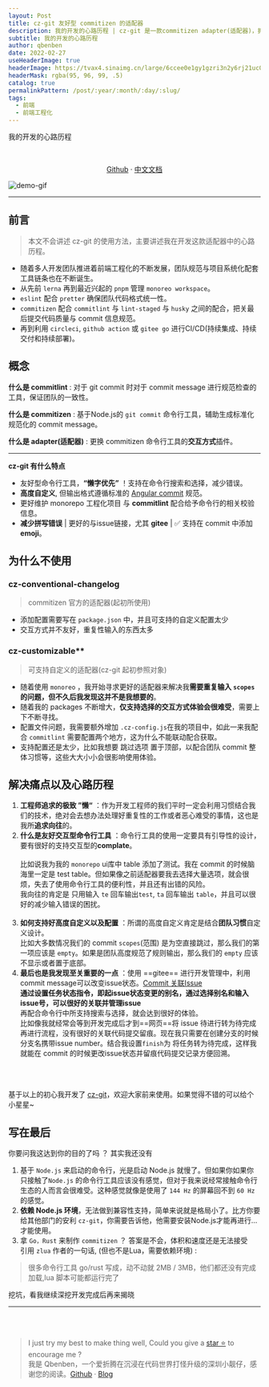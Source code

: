 ```yaml
---
layout: Post
title: cz-git 友好型 commitizen 的适配器
description: 我的开发的心路历程 | cz-git 是一款commitizen adapter(适配器)，拥有高度自定义，针对gitee commit issue支持，支持emoji的commit，与commitlint配合检查，可以有效减少commit错误，达到commit标准化规范，可针对monorepo前端工程化工具。
subtitle: 我的开发的心路历程
author: qbenben
date: 2022-02-27
useHeaderImage: true
headerImage: https://tvax4.sinaimg.cn/large/6ccee0e1gy1gzri3n2y6rj21uc0x648q.jpg
headerMask: rgba(95, 96, 99, .5)
catalog: true
permalinkPattern: /post/:year/:month/:day/:slug/
tags:
  - 前端
  - 前端工程化
---
```



我的开发的心路历程

<!-- more -->

<br>
<p align="center">
<a target="_blank" href="https://github.com/Zhengqbbb/cz-git">Github</a>
·
<a target="_blank" href="https://www.qbenben.com/docs/play/cz-git">中文文档</a>
</p>

![demo-gif](https://user-images.githubusercontent.com/40693636/154906217-e0b1c5d0-9294-4072-8082-c0cdd9392023.gif)

---
## 前言
> 本文不会讲述 cz-git 的使用方法，主要讲述我在开发这款适配器中的心路历程。

- 随着多人开发团队推进着前端工程化的不断发展，团队规范与项目系统化配套工具链条也在不断诞生。
- 从先前 `lerna` 再到最近兴起的 `pnpm` 管理 `monoreo workspace`。
- `eslint` 配合 `pretter` 确保团队代码格式统一性。
- `commitizen` 配合 `commitlint` 与 `lint-staged` 与 `husky` 之间的配合，把关最后提交代码质量与 commit 信息规范。
- 再到利用 `circleci`, `github action` 或 `gitee go` 进行CI/CD(持续集成、持续交付和持续部署)。

## 概念
**什么是 commitlint** : 对于 git commit 时对于 commit message 进行规范检查的工具，保证团队的一致性。

**什么是 commitizen** : 基于Node.js的 `git commit` 命令行工具，辅助生成标准化规范化的 commit message。

**什么是 adapter(适配器)** : 更换 commitizen 命令行工具的**交互方式**插件。

---

**cz-git 有什么特点**
- 友好型命令行工具，**“懒字优先”** ！支持在命令行搜索和选择，减少错误。
- **高度自定义**, 但输出格式遵循标准的 [Angular commit](https://github.com/angular/angular.js/blob/master/DEVELOPERS.md#commits) 规范。
- 更好维护 monorepo 工程化项目 与 **commitlint** 配合给予命令行的相关校验信息。
- **减少拼写错误** | 更好的与issue链接，尤其 **gitee** | ✅ 支持在 commit 中添加 **emoji**。

## 为什么不使用
### cz-conventional-changelog
> commitizen 官方的适配器(起初所使用)
  - 添加配置需要写在 `package.json` 中，并且可支持的自定义配置太少
  - 交互方式并不友好，重复性输入的东西太多

### cz-customizable**
> 可支持自定义的适配器(cz-git 起初参照对象)
  - 随着使用 `monoreo` ，我开始寻求更好的适配器来解决我**需要重复输入 `scopes` **的问题，但不久后**我发现这并不是我想要的**。
  - 随着我的 packages 不断增大，**仅支持选择的交互方式体验会很难受**，需要上下不断寻找。
  - 配置文件问题，我需要额外增加 `.cz-config.js`在我的项目中，如此一来我配合 `commitlint` 需要配置两个地方，这为什么不能联动配合获取。
  - 支持配置还是太少，比如我想要 跳过选项 置于顶部，以配合团队 commit 整体习惯等，这些大大小小会很影响使用体验。


## 解决痛点以及心路历程

1. **工程师追求的极致 ”懒“** ：作为开发工程师的我们平时一定会利用习惯结合我们的技术，绝对会去想办法处理好重复性的工作或者恶心难受的事情，这也是我所**追求向往**的。
2. **什么是友好交互型命令行工具** ：命令行工具的使用一定要具有引导性的设计，要有很好的支持交互型的**complate**。<br><br>比如说我为我的 `monorepo` ui库中 table 添加了测试。我在 commit 的时候脑海里一定是 test table。但如果像之前适配器要我去选择大量选项，就会很烦，失去了使用命令行工具的便利性，并且还有出错的风险。<br>我向往的肯定是 只用输入 `te` 回车输出`test`, `ta` 回车输出 `table`，并且可以很好的减少输入错误的困扰。<br><br>
3. **如何支持好高度自定义以及配置** ：所谓的高度自定义肯定是结合**团队习惯**自定义设计。<br>比如大多数情况我们的 commit `scopes`(范围) 是为空直接跳过，那么我们的第一项应该是 `empty`。如果是团队高度规范了规则输出，那么我们的 `empty` 应该不显示或者置于底部。
4. **最后也是我发现至关重要的一点** ：使用 ==gitee== 进行开发管理中，利用 commit message可以改变issue状态。[Commit 关联Issue](https://gitee.com/help/articles/4141#article-header2) <br> 
  **通过设置任务状态指令，即起issue状态变更的别名，通过选择别名和输入issue号，可以很好的关联并管理issue**<br>
  再配合命令行中所支持搜索与选择，就会达到很好的体验。   
  比如像我就经常会等到开发完成后才到==网页==将 issue 待进行转为待完成再进行流程，没有很好的关联代码提交留痕。现在我只需要在创建分支的时候分支名携带issue number。结合我设置`finish`为 将任务转为待完成，这样我就能在 commit 的时候更改issue状态并留痕代码提交记录方便回溯。

<br>
<br>

基于以上的初心我开发了 [cz-git](https://github.com/Zhengqbbb/cz-git)，欢迎大家前来使用。如果觉得不错的可以给个小星星~


## 写在最后
你要问我这达到你的目的了吗 ？ 其实我还没有
1. 基于 `Node.js` 来启动的命令行，光是启动 Node.js 就慢了。但如果你如果你只接触了`Node.js` 的命令行工具应该没有感觉，但对于我来说经常接触命令行生态的人而言会很难受。这种感觉就像是使用了 `144 Hz` 的屏幕回不到 `60 Hz` 的感觉。
2. **依赖 Node.js 环境**，无法做到兼容性支持，简单来说就是格局小了。比方你要给其他部门的安利 `cz-git`，你需要告诉他，他需要安装Node.js才能再进行...才能使用。
3. 拿 `Go，Rust` 来制作 `commitizen` ？ 答案是不会，体积和速度还是无法接受<br>
引用 `zlua` 作者的一句话, (但也不是Lua，需要依赖环境) : 
> 很多命令行工具 go/rust 写成，动不动就 2MB / 3MB，他们都还没有完成加载,lua 脚本可能都运行完了

挖坑，看我继续深挖开发完成后再来揭晓

---

<br>
<br>

> I just try my best to make thing well, Could you give a [star ⭐](https://github.com/Zhengqbbb/cz-git) to encourage me ?     
> 我是 Qbenben，一个爱折腾在沉浸在代码世界打怪升级的深圳小靓仔，感谢您的阅读。[Github](https://github.com/Zhengqbbb) · [Blog](https://www.qbenben.com/)
